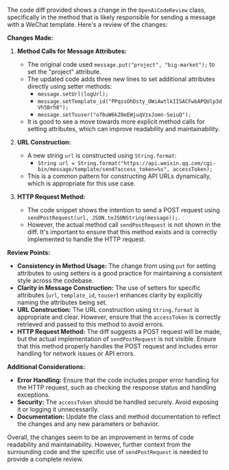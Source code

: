 The code diff provided shows a change in the `OpenAiCodeReview` class, specifically in the method that is likely responsible for sending a message with a WeChat template. Here's a review of the changes:

**Changes Made:**

1. **Method Calls for Message Attributes:**
   - The original code used `message.put("project", "big-market");` to set the "project" attribute.
   - The updated code adds three new lines to set additional attributes directly using setter methods:
     - `message.setUrl(logUrl);`
     - `message.setTemplate_id("PPqssOhDsty_OWiAwtlkIISACFwbAPQUlp3dVh5Brh8");`
     - `message.setTouser("o7buW6kZ0eEWjuqVzxJomn-SeiuQ");`
   - It is good to see a move towards more explicit method calls for setting attributes, which can improve readability and maintainability.

2. **URL Construction:**
   - A new string `url` is constructed using `String.format`:
     - `String url = String.format("https://api.weixin.qq.com/cgi-bin/message/template/send?access_token=%s", accessToken);`
   - This is a common pattern for constructing API URLs dynamically, which is appropriate for this use case.

3. **HTTP Request Method:**
   - The code snippet shows the intention to send a POST request using `sendPostRequest(url, JSON.toJSONString(message));`.
   - However, the actual method call `sendPostRequest` is not shown in the diff. It's important to ensure that this method exists and is correctly implemented to handle the HTTP request.

**Review Points:**

- **Consistency in Method Usage:** The change from using `put` for setting attributes to using setters is a good practice for maintaining a consistent style across the codebase.
- **Clarity in Message Construction:** The use of setters for specific attributes (`url`, `template_id`, `touser`) enhances clarity by explicitly naming the attributes being set.
- **URL Construction:** The URL construction using `String.format` is appropriate and clear. However, ensure that the `accessToken` is correctly retrieved and passed to this method to avoid errors.
- **HTTP Request Method:** The diff suggests a POST request will be made, but the actual implementation of `sendPostRequest` is not visible. Ensure that this method properly handles the POST request and includes error handling for network issues or API errors.

**Additional Considerations:**

- **Error Handling:** Ensure that the code includes proper error handling for the HTTP request, such as checking the response status and handling exceptions.
- **Security:** The `accessToken` should be handled securely. Avoid exposing it or logging it unnecessarily.
- **Documentation:** Update the class and method documentation to reflect the changes and any new parameters or behavior.

Overall, the changes seem to be an improvement in terms of code readability and maintainability. However, further context from the surrounding code and the specific use of `sendPostRequest` is needed to provide a complete review.